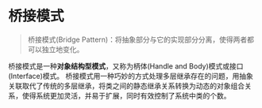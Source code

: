 # 桥接模式
> 桥接模式(Bridge Pattern)：将抽象部分与它的实现部分分离，使得两者都可以独立地变化。

桥接模式是一种**对象结构型模式**，又称为柄体(Handle and Body)模式或接口(Interface)模式。
桥接模式用一种巧妙的方式处理多层继承存在的问题，用抽象关联取代了传统的多层继承，将类之间的静态继承关系转换为动态的对象组合关系，使得系统更加灵活，并易于扩展，同时有效控制了系统中类的个数。